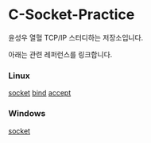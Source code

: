 # C-Socket-Practice

윤성우 열혈 TCP/IP 스터디하는 저장소입니다.  

아래는 관련 레퍼런스를 링크합니다.
### Linux
[socket](http://man7.org/linux/man-pages/man2/socket.2.html)
[bind](http://man7.org/linux/man-pages/man2/bind.2.html)
[accept](http://man7.org/linux/man-pages/man2/accept.2.html)

### Windows
[socket](https://msdn.microsoft.com/en-us/library/windows/desktop/ms740506(v=vs.85).aspx)
